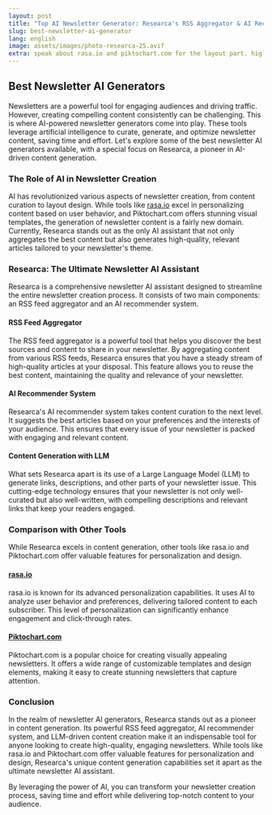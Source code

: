 ```yaml
---
layout: post
title: "Top AI Newsletter Generator: Researca's RSS Aggregator & AI Recommender"
slug: best-newsletter-ai-generator
lang: english
image: assets/images/photo-researca-25.avif
extra: speak about rasa.io and piktochart.com for the layout part. higlight that the generation of the content is fairly new and currently only researca does it.
---
```

## Best Newsletter AI Generators

Newsletters are a powerful tool for engaging audiences and driving traffic. However, creating compelling content consistently can be challenging. This is where AI-powered newsletter generators come into play. These tools leverage artificial intelligence to curate, generate, and optimize newsletter content, saving time and effort. Let's explore some of the best newsletter AI generators available, with a special focus on Researca, a pioneer in AI-driven content generation.

### The Role of AI in Newsletter Creation

AI has revolutionized various aspects of newsletter creation, from content curation to layout design. While tools like [rasa.io](rasa.io) excel in personalizing content based on user behavior, and Piktochart.com offers stunning visual templates, the generation of newsletter content is a fairly new domain. Currently, Researca stands out as the only AI assistant that not only aggregates the best content but also generates high-quality, relevant articles tailored to your newsletter's theme.

### Researca: The Ultimate Newsletter AI Assistant

Researca is a comprehensive newsletter AI assistant designed to streamline the entire newsletter creation process. It consists of two main components: an RSS feed aggregator and an AI recommender system.

#### RSS Feed Aggregator

The RSS feed aggregator is a powerful tool that helps you discover the best sources and content to share in your newsletter. By aggregating content from various RSS feeds, Researca ensures that you have a steady stream of high-quality articles at your disposal. This feature allows you to reuse the best content, maintaining the quality and relevance of your newsletter.

#### AI Recommender System

Researca's AI recommender system takes content curation to the next level. It suggests the best articles based on your preferences and the interests of your audience. This ensures that every issue of your newsletter is packed with engaging and relevant content.

#### Content Generation with LLM

What sets Researca apart is its use of a Large Language Model (LLM) to generate links, descriptions, and other parts of your newsletter issue. This cutting-edge technology ensures that your newsletter is not only well-curated but also well-written, with compelling descriptions and relevant links that keep your readers engaged.

### Comparison with Other Tools

While Researca excels in content generation, other tools like rasa.io and Piktochart.com offer valuable features for personalization and design.

#### [rasa.io](rasa.io)

rasa.io is known for its advanced personalization capabilities. It uses AI to analyze user behavior and preferences, delivering tailored content to each subscriber. This level of personalization can significantly enhance engagement and click-through rates.

#### [Piktochart.com](Piktochart.com)

Piktochart.com is a popular choice for creating visually appealing newsletters. It offers a wide range of customizable templates and design elements, making it easy to create stunning newsletters that capture attention.

### Conclusion

In the realm of newsletter AI generators, Researca stands out as a pioneer in content generation. Its powerful RSS feed aggregator, AI recommender system, and LLM-driven content creation make it an indispensable tool for anyone looking to create high-quality, engaging newsletters. While tools like rasa.io and Piktochart.com offer valuable features for personalization and design, Researca's unique content generation capabilities set it apart as the ultimate newsletter AI assistant.

By leveraging the power of AI, you can transform your newsletter creation process, saving time and effort while delivering top-notch content to your audience.
                                